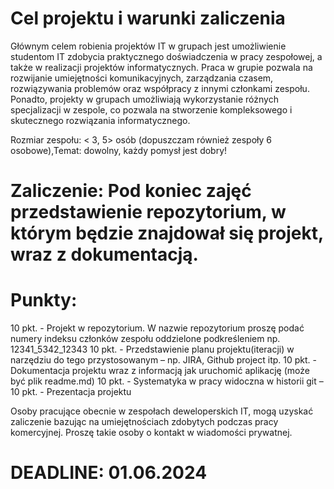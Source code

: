 # Cel projektu i warunki zaliczenia
 
Głównym celem robienia projektów IT w grupach jest umożliwienie studentom IT zdobycia praktycznego doświadczenia w pracy zespołowej, a także w realizacji projektów informatycznych. Praca w grupie pozwala na rozwijanie umiejętności komunikacyjnych, zarządzania czasem, rozwiązywania problemów oraz współpracy z innymi członkami zespołu. Ponadto, projekty w grupach umożliwiają wykorzystanie różnych specjalizacji w zespole, co pozwala na stworzenie kompleksowego i skutecznego rozwiązania informatycznego. 
 
Rozmiar zespołu: < 3, 5> osób (dopuszczam również zespoły 6 osobowe),Temat: dowolny, każdy pomysł jest dobry!

# Zaliczenie: Pod koniec zajęć przedstawienie repozytorium, w którym będzie znajdował się projekt, wraz z dokumentacją. 

# Punkty:
10 pkt. - Projekt w repozytorium. W nazwie repozytorium proszę podać numery indeksu członków zespołu oddzielone podkreśleniem np. 12341_5342_12343
10 pkt. - Przedstawienie planu projektu(iteracji) w narzędziu do tego przystosowanym – np. JIRA, Github project itp.
10 pkt. - Dokumentacja projektu wraz z informacją jak uruchomić aplikację (może być plik readme.md)
10 pkt. - Systematyka w pracy widoczna w historii git – 
10 pkt. - Prezentacja projektu 
 
Osoby pracujące obecnie w zespołach deweloperskich IT, mogą uzyskać zaliczenie bazując na umiejętnościach zdobytych podczas pracy komercyjnej. Proszę takie osoby o kontakt w wiadomości prywatnej.
 
# DEADLINE: 01.06.2024
